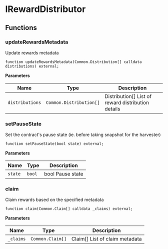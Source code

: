 # IRewardDistributor

## Functions
### updateRewardsMetadata

Update rewards metadata


```solidity
function updateRewardsMetadata(Common.Distribution[] calldata distributions) external;
```
**Parameters**

|Name|Type|Description|
|----|----|-----------|
|`distributions`|`Common.Distribution[]`| Distribution[] List of reward distribution details|


### setPauseState

Set the contract's pause state (ie. before taking snapshot for the harvester)


```solidity
function setPauseState(bool state) external;
```
**Parameters**

|Name|Type|Description|
|----|----|-----------|
|`state`|`bool`| bool  Pause state|


### claim

Claim rewards based on the specified metadata


```solidity
function claim(Common.Claim[] calldata _claims) external;
```
**Parameters**

|Name|Type|Description|
|----|----|-----------|
|`_claims`|`Common.Claim[]`| Claim[] List of claim metadata|


